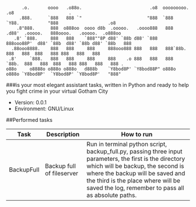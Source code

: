 ```shell
      .o.       oooo   .o88o.                          .o8  ooooooooo.              .o8                     .
     .888.      `888   888 `"                         "888  `888   `Y88.           "888                   .o8
    .8"888.      888  o888oo  oooo d8b  .ooooo.   .oooo888   888   .d88'  .ooooo.   888oooo.   .ooooo.  .o888oo
   .8' `888.     888   888    `888""8P d88' `88b d88' `888   888ooo88P'  d88' `88b  d88' `88b d88' `88b   888
  .88ooo8888.    888   888     888     888ooo888 888   888   888`88b.    888   888  888   888 888   888   888
 .8'     `888.   888   888     888     888    .o 888   888   888  `88b.  888   888  888   888 888   888   888 .
o88o     o8888o o888o o888o   d888b    `Y8bod8P' `Y8bod88P" o888o  o888o `Y8bod8P'  `Y8bod8P' `Y8bod8P'   "888"
```

###is your most elegant assistant tasks, written in Python and ready to help you fight crime in your virtual Gotham City

* Version: 0.0.1
* Environment: GNU/Linux

##Performed tasks

| Task        | Description               | How to run |
|-------------|---------------------------|----------------------------------------------------------------------------------------------------------|
| BackupFull  | Backup full of fileserver | Run in terminal python script, backup_full.py, passing three input parameters, the first is the directory which will be backup, the second is where the backup will be saved and the third is the place where will be saved the log, remember to pass all as absolute paths. |